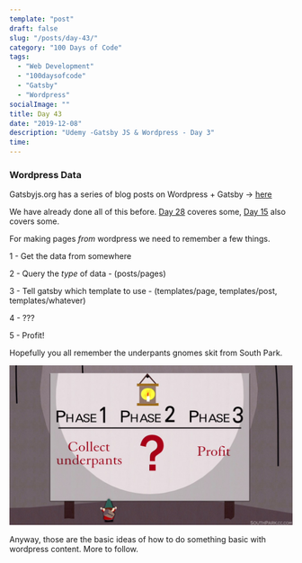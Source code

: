 ```yaml
---
template: "post"
draft: false
slug: "/posts/day-43/"
category: "100 Days of Code"
tags:
  - "Web Development"
  - "100daysofcode"
  - "Gatsby"
  - "Wordpress"
socialImage: ""
title: Day 43
date: "2019-12-08"
description: "Udemy -Gatsby JS & Wordpress - Day 3"
time: 
---
```


### Wordpress Data

Gatsbyjs.org has a series of blog posts on Wordpress + Gatsby -> [here](https://www.gatsbyjs.org/blog/2019-04-30-how-to-build-a-blog-with-wordpress-and-gatsby-part-2)

We have already done all of this before. [Day 28](/posts/day-28/) coveres some, [Day 15](posts/day-15/) also covers some.

For making pages _from_ wordpress we need to remember a few things.

1 - Get the data from somewhere

2 - Query the _type_ of data - (posts/pages)

3 - Tell gatsby which template to use - (templates/page, templates/post, templates/whatever)

4 - ???

5 - Profit!

Hopefully you all remember the underpants gnomes skit from South Park.

![underpants gnomes](../../static/media/gnomes.jpeg)

Anyway, those are the basic ideas of how to do something basic with wordpress content. More to follow.
